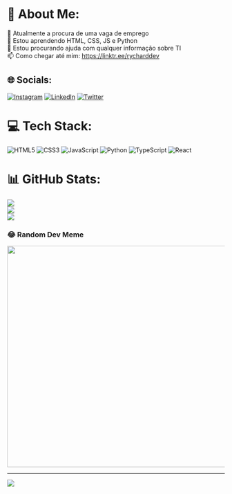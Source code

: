 # 💫 About Me:
🔭 Atualmente a procura de uma vaga de emprego<br>🌱 Estou aprendendo HTML, CSS, JS e Python<br>🤔 Estou procurando ajuda com qualquer informação sobre TI<br>📫 Como chegar até mim: https://linktr.ee/rycharddev


## 🌐 Socials:
[![Instagram](https://img.shields.io/badge/Instagram-%23E4405F.svg?logo=Instagram&logoColor=white)](https://instagram.com/rycharddev) [![LinkedIn](https://img.shields.io/badge/LinkedIn-%230077B5.svg?logo=linkedin&logoColor=white)](https://linkedin.com/in/rycharddev) [![Twitter](https://img.shields.io/badge/Twitter-%231DA1F2.svg?logo=Twitter&logoColor=white)](https://twitter.com/RychardDev) 

# 💻 Tech Stack:
![HTML5](https://img.shields.io/badge/html5-%23E34F26.svg?style=for-the-badge&logo=html5&logoColor=white) ![CSS3](https://img.shields.io/badge/css3-%231572B6.svg?style=for-the-badge&logo=css3&logoColor=white) ![JavaScript](https://img.shields.io/badge/javascript-%23323330.svg?style=for-the-badge&logo=javascript&logoColor=%23F7DF1E) ![Python](https://img.shields.io/badge/python-3670A0?style=for-the-badge&logo=python&logoColor=ffdd54) ![TypeScript](https://img.shields.io/badge/typescript-%23007ACC.svg?style=for-the-badge&logo=typescript&logoColor=white) ![React](https://img.shields.io/badge/react-%2320232a.svg?style=for-the-badge&logo=react&logoColor=%2361DAFB)
# 📊 GitHub Stats:
![](https://github-readme-stats.vercel.app/api?username=RychardSouza&theme=react&hide_border=false&include_all_commits=false&count_private=true)<br/>
![](https://github-readme-streak-stats.herokuapp.com/?user=RychardSouza&theme=react&hide_border=false)<br/>
![](https://github-readme-stats.vercel.app/api/top-langs/?username=RychardSouza&theme=react&hide_border=false&include_all_commits=false&count_private=true&layout=compact)

### 😂 Random Dev Meme
<img src="https://rm.up.railway.app/" width="512px"/>

---
[![](https://visitcount.itsvg.in/api?id=RychardSouza&icon=0&color=0)](https://visitcount.itsvg.in)

<!-- Proudly created with GPRM ( https://gprm.itsvg.in ) -->

